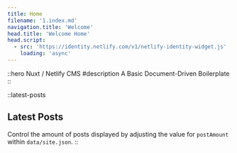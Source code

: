 ```yaml
---
title: Home
filename: '1.index.md'
navigation.title: 'Welcome'
head.title: 'Welcome Home'
head.script:
  - src: 'https://identity.netlify.com/v1/netlify-identity-widget.js'
    loading: 'async'
---
```

::hero
Nuxt / Netlify CMS
#description
A Basic Document-Driven Boilerplate
::

::latest-posts
## Latest Posts
Control the amount of posts displayed by adjusting the value for `postAmount` within `data/site.json`.
::